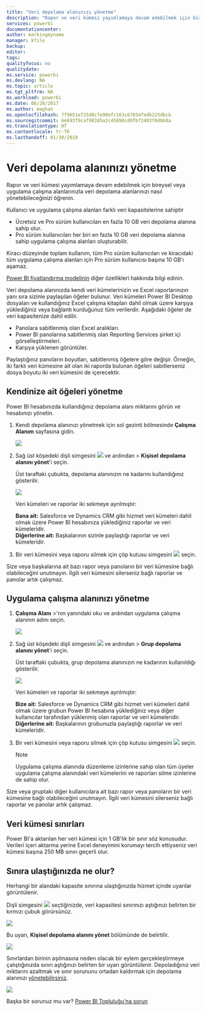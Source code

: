 ```yaml
---
title: "Veri depolama alanınızı yönetme"
description: "Rapor ve veri kümesi yayımlamaya devam edebilmek için bireysel veya uygulama çalışma alanlarınızla veri depolama alanlarınızı nasıl yönetebileceğinizi öğrenin."
services: powerbi
documentationcenter: 
author: markingmyname
manager: kfile
backup: 
editor: 
tags: 
qualityfocus: no
qualitydate: 
ms.service: powerbi
ms.devlang: NA
ms.topic: article
ms.tgt_pltfrm: NA
ms.workload: powerbi
ms.date: 06/28/2017
ms.author: maghan
ms.openlocfilehash: 7f9651ef25d8cfe98efc163c67034fedb225dbcb
ms.sourcegitcommit: 6e693f9caf98385a2c45890cd0fbf2403f0dbb8a
ms.translationtype: HT
ms.contentlocale: tr-TR
ms.lasthandoff: 01/30/2018
---
```

# <a name="manage-your-data-storage"></a>Veri depolama alanınızı yönetme
Rapor ve veri kümesi yayımlamaya devam edebilmek için bireysel veya uygulama çalışma alanlarınızla veri depolama alanlarınızı nasıl yönetebileceğinizi öğrenin.

Kullanıcı ve uygulama çalışma alanları farklı veri kapasitelerine sahiptir

* Ücretsiz ve Pro sürüm kullanıcıları en fazla 10 GB veri depolama alanına sahip olur.
* Pro sürüm kullanıcıları her biri en fazla 10 GB veri depolama alanına sahip uygulama çalışma alanları oluşturabilir.

Kiracı düzeyinde toplam kullanım, tüm Pro sürüm kullanıcıları ve kiracıdaki tüm uygulama çalışma alanları için Pro sürüm kullanıcısı başına 10 GB'ı aşamaz.

[Power BI fiyatlandırma modelinin](https://powerbi.microsoft.com/pricing) diğer özellikleri hakkında bilgi edinin.

Veri depolama alanınızda kendi veri kümelerinizin ve Excel raporlarınızın yanı sıra sizinle paylaşılan öğeler bulunur. Veri kümeleri Power BI Desktop dosyaları ve kullandığınız Excel çalışma kitapları dahil olmak üzere karşıya yüklediğiniz veya bağlantı kurduğunuz tüm verilerdir. Aşağıdaki öğeler de veri kapasitenize dahil edilir.

* Panolara sabitlenmiş olan Excel aralıkları.
* Power BI panolarına sabitlenmiş olan Reporting Services şirket içi görselleştirmeleri.
* Karşıya yüklenen görüntüler.

Paylaştığınız panoların boyutları, sabitlenmiş öğelere göre değişir. Örneğin, iki farklı veri kümesine ait olan iki raporda bulunan öğeleri sabitlerseniz dosya boyutu iki veri kümesini de içerecektir.

<a name="manage"/>

## <a name="manage-items-owned-by-you"></a>Kendinize ait öğeleri yönetme
Power BI hesabınızda kullandığınız depolama alanı miktarını görün ve hesabınızı yönetin.

1. Kendi depolama alanınızı yönetmek için sol gezinti bölmesinde **Çalışma Alanım** sayfasına gidin.
   
    ![](media/service-admin-manage-your-data-storage-in-power-bi/pbi_myworkspace.png)
2. Sağ üst köşedeki dişli simgesini ![](media/service-admin-manage-your-data-storage-in-power-bi/pbi_gearicon.png) ve ardından \> **Kişisel depolama alanını yönet**'i seçin.
   
    Üst taraftaki çubukta, depolama alanınızın ne kadarını kullandığınız gösterilir.
   
    ![](media/service-admin-manage-your-data-storage-in-power-bi/pbi_persnlstorage.png)
   
    Veri kümeleri ve raporlar iki sekmeye ayrılmıştır:
   
    **Bana ait:** Salesforce ve Dynamics CRM gibi hizmet veri kümeleri dahil olmak üzere Power BI hesabınıza yüklediğiniz raporlar ve veri kümeleridir.  
    **Diğerlerine ait:** Başkalarının sizinle paylaştığı raporlar ve veri kümeleridir.
3. Bir veri kümesini veya raporu silmek için çöp kutusu simgesini ![](media/service-admin-manage-your-data-storage-in-power-bi/pbi_deleteicon.png) seçin.

Size veya başkalarına ait bazı rapor veya panoların bir veri kümesine bağlı olabileceğini unutmayın. İlgili veri kümesini silerseniz bağlı raporlar ve panolar artık çalışmaz.

## <a name="manage-your-app-workspace"></a>Uygulama çalışma alanınızı yönetme
1. **Çalışma Alanı** \>'nın yanındaki oku ve ardından uygulama çalışma alanının adını seçin.
   
    ![](media/service-admin-manage-your-data-storage-in-power-bi/pbi_groupworkspaces.png)
2. Sağ üst köşedeki dişli simgesini ![](media/service-admin-manage-your-data-storage-in-power-bi/pbi_gearicon.png) ve ardından \> **Grup depolama alanını yönet**'i seçin.
   
    Üst taraftaki çubukta, grup depolama alanınızın ne kadarının kullanıldığı gösterilir.
   
    ![](media/service-admin-manage-your-data-storage-in-power-bi/pbi_groupstorage.png)
   
    Veri kümeleri ve raporlar iki sekmeye ayrılmıştır:
   
    **Bize ait:** Salesforce ve Dynamics CRM gibi hizmet veri kümeleri dahil olmak üzere grubun Power BI hesabına yüklediğiniz veya diğer kullanıcılar tarafından yüklenmiş olan raporlar ve veri kümeleridir.
    **Diğerlerine ait:** Başkalarının grubunuzla paylaştığı raporlar ve veri kümeleridir.
3. Bir veri kümesini veya raporu silmek için çöp kutusu simgesini ![](media/service-admin-manage-your-data-storage-in-power-bi/pbi_deleteicon.png) seçin.
   
   > [!NOTE]
   > Uygulama çalışma alanında düzenleme izinlerine sahip olan tüm üyeler uygulama çalışma alanındaki veri kümelerini ve raporları silme izinlerine de sahip olur.
   > 
   > 

Size veya gruptaki diğer kullanıcılara ait bazı rapor veya panoların bir veri kümesine bağlı olabileceğini unutmayın. İlgili veri kümesini silerseniz bağlı raporlar ve panolar artık çalışmaz.

## <a name="dataset-limits"></a>Veri kümesi sınırları
Power BI'a aktarılan her veri kümesi için 1 GB'lık bir sınır söz konusudur. Verileri içeri aktarma yerine Excel deneyimini korumayı tercih ettiyseniz veri kümesi başına 250 MB sınırı geçerli olur.

## <a name="what-happens-when-you-hit-a-limit"></a>Sınıra ulaştığınızda ne olur?
Herhangi bir alandaki kapasite sınırına ulaştığınızda hizmet içinde uyarılar görüntülenir. 

Dişli simgesini ![](media/service-admin-manage-your-data-storage-in-power-bi/pbi_gearicon.png) seçtiğinizde, veri kapasitesi sınırınızı aştığınızı belirten bir kırmızı çubuk görürsünüz.

![](media/service-admin-manage-your-data-storage-in-power-bi/manage-storage-limit.png)

Bu uyarı, **Kişisel depolama alanını yönet** bölümünde de belirtilir.

 ![](media/service-admin-manage-your-data-storage-in-power-bi/manage-storage-limit2.png)

 Sınırlardan birinin aşılmasına neden olacak bir eylem gerçekleştirmeye çalıştığınızda sınırı aştığınızı belirten bir uyarı görüntülenir. Depoladığınız veri miktarını azaltmak ve sınır sorununu ortadan kaldırmak için depolama alanınızı [yönetebilirsiniz](#manage).

 ![](media/service-admin-manage-your-data-storage-in-power-bi/powerbi-pro-over-limit.png)

 Başka bir sorunuz mu var? [Power BI Topluluğu'na sorun](http://community.powerbi.com/)

